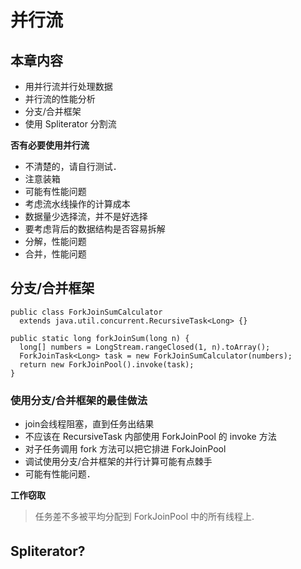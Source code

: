 # 并行流

## 本章内容
- 用并行流并行处理数据
- 并行流的性能分析
- 分支/合并框架
- 使用 Spliterator 分割流

**否有必要使用并行流**
- 不清楚的，请自行测试．
- 注意装箱
- 可能有性能问题
- 考虑流水线操作的计算成本
- 数据量少选择流，并不是好选择
- 要考虑背后的数据结构是否容易拆解
- 分解，性能问题
- 合并，性能问题

## 分支/合并框架
```
public class ForkJoinSumCalculator
  extends java.util.concurrent.RecursiveTask<Long> {}

public static long forkJoinSum(long n) {
  long[] numbers = LongStream.rangeClosed(1, n).toArray();
  ForkJoinTask<Long> task = new ForkJoinSumCalculator(numbers);
  return new ForkJoinPool().invoke(task);
}
```
### 使用分支/合并框架的最佳做法
- join会线程阻塞，直到任务出结果
- 不应该在 RecursiveTask 内部使用 ForkJoinPool 的 invoke 方法
- 对子任务调用 fork 方法可以把它排进 ForkJoinPool
- 调试使用分支/合并框架的并行计算可能有点棘手
- 可能有性能问题．

**工作窃取**
> 任务差不多被平均分配到 ForkJoinPool 中的所有线程上.

## Spliterator?　
